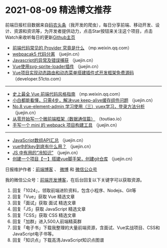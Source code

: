 # 2021-08-09 精选博文推荐

前端日报栏目数据来自[码农头条](https://toutiao.qdkfweb.cn/)（我开发的爬虫），每日分享前端、移动开发、设计、资源和资讯等，为开发者提供动力，点击Star按钮来关注这个项目，点击Watch来收听每日的更新[Github主页](https://github.com/kujian/frontendDaily)
* [前端代码常见的 Provider 究竟是什么](https://mp.weixin.qq.com/s?__biz=Mzg3OTYzMDkzMg==&mid=2247484755&idx=1&sn=41a91657fed1cff4809c90cb84d8732d) （mp.weixin.qq.com）
* [webpacak5 代码分离](https://juejin.cn/post/6993980561471569956) （juejin.cn）
* [Javascript的异常及错误捕获](https://juejin.cn/post/6993890029953122312) （juejin.cn）
* [Vue使用svg-sprite-loader插件](https://juejin.cn/post/6993874859512201246) （juejin.cn）
* [Vue项目实现动态路由和动态菜单搭建插件式开发框架免费源码](https://developer.51cto.com/art/202108/677031.htm) （developer.51cto.com）

***
* [史上最全 Vue 前端代码风格指南](https://mp.weixin.qq.com/s?__biz=MzIyMDkwODczNw==&mid=2247500706&idx=1&sn=d6bb0422516b9fd721b035defc02adb7) （mp.weixin.qq.com）
* [小白都能看懂，只需4步，解决vue keep-alive缓存组件问题](https://juejin.cn/post/6994000718671642631) （juejin.cn）
* [No.8 vue-element-admin 学习使用（三）vuex学习，登录方法分析](https://juejin.cn/post/6993998804953333797) （juejin.cn）
* [从零开始写一个微前端框架（数据通信篇）](https://toutiao.io/posts/7cgge46) （toutiao.io）
* [手写一个 mini 的 webpack 项目构建工具](https://juejin.cn/post/6993998398198120461) （juejin.cn）

***
* [JavaScript数组API汇总](https://juejin.cn/post/6993992513329561636) （juejin.cn）
* [vue中的key到底有什么用？](https://juejin.cn/post/6993990148752932872) （juejin.cn）
* [JS 中有用的“冷知识”](https://juejin.cn/post/6993988946237620255) （juejin.cn）
* [创建一个项目【一】搭建vue脚手架，创建git仓库](https://juejin.cn/post/6993965295530590221) （juejin.cn）

日报维护作者：[前端博客](https://qdkfweb.cn/) 、 [微博](http://weibo.com/kujian) 和 [微信公众号](https://open.weixin.qq.com/qr/code?username=caibaojian_com)

我的微信公众号：[前端开发博客](https://open.weixin.qq.com/qr/code?username=caibaojian_com)，在后台回复以下关键字可以获取资源。

1. 回复「1024」，领取前端进阶资料，包含小程序、Nodejs、Git等
2. 回复「Vue」获取 Vue 精选文章
3. 回复「面试」获取 面试 精选文章
4. 回复「JS」获取 JavaScript 精选文章
5. 回复「CSS」获取 CSS 精选文章
6. 回复「加群」进入500人前端精英群
7. 回复「电子书」下载我整理的大量前端资源，含面试、Vue实战项目、CSS和JavaScript电子书等。
8. 回复「知识点」下载高清JavaScript知识点图谱